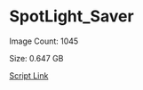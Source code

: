 # SpotLight_Saver

Image Count: 1045

Size: 0.647 GB

[Script Link](https://github.com/liuyal/Archive/blob/master/Python/Utilities/Miscellaneous/spotlight_saver.py)